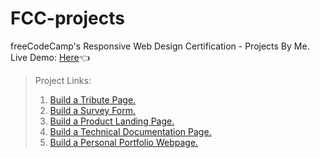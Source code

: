 # FCC-projects
freeCodeCamp's Responsive Web Design Certification - Projects By Me. <br />
Live Demo: [Here](https://amtanny.github.io/FCC-projects/)👈 <br />  
> Project Links:
> 1. [Build a Tribute Page.](https://amtanny.github.io/FCC-projects/project-1/index.html) 
> 2. [Build a Survey Form.](https://amtanny.github.io/FCC-projects/project-2/index.html)
> 3. [Build a Product Landing Page.](https://amtanny.github.io/FCC-projects/project-3/index.html)
> 4. [Build a Technical Documentation Page.](https://amtanny.github.io/FCC-projects/project-4/index.html)
> 5. [Build a Personal Portfolio Webpage.](https://amtanny.github.io/FCC-projects/project-5/index.html)
